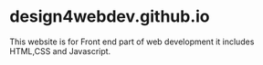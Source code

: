 # design4webdev.github.io
This website is for Front end part of web development it includes HTML,CSS and Javascript.
